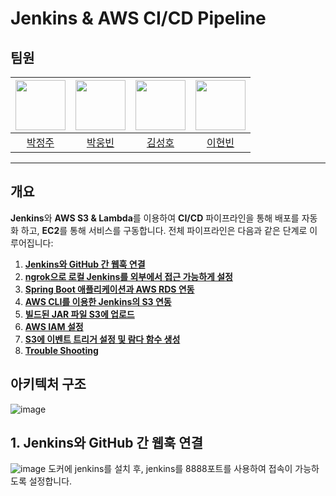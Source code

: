 # Jenkins & AWS CI/CD Pipeline
## 팀원
| <img src="https://github.com/gorapang.png" width="80"> | <img src="https://github.com/Ungbbi.png" width="80"> | <img src="https://github.com/castlhoo.png" width="80"> | <img src="https://github.com/Been980804.png" width="80"> |
|:---:|:---:|:---:|:---:|
| [박정주](https://github.com/gorapang) | [박웅빈](https://github.com/Ungbbi) | [김성호](https://github.com/castlhoo) | [이현빈](https://github.com/Been980804) |

---
## 개요
**Jenkins**와 **AWS S3 & Lambda**를 이용하여 **CI/CD** 파이프라인을 통해 배포를 자동화 하고, **EC2**를 통해 서비스를 구동합니다. 전체 파이프라인은 다음과 같은 단계로 이루어집니다:
1. [**Jenkins와 GitHub 간 웹훅 연결**](#️-jenkins-docker-설치)
2. [**ngrok으로 로컬 Jenkins를 외부에서 접근 가능하게 설정**](#-ngrok-연동)
3. [**Spring Boot 애플리케이션과 AWS RDS 연동**](#-SpringApp-RDS-연동 )
4. [**AWS CLI를 이용한 Jenkins의 S3 연동**](#-aws-cli-연동)
5. [**빌드된 JAR 파일 S3에 업로드**](#-aws-cli-연동)
6. [**AWS IAM 설정**](#-aws-iam-설정)
7. [**S3에 이벤트 트리거 설정 및 람다 함수 생성**](#-s3-ET-Lambda)
8. [**Trouble Shooting**](#-Trouble-Shooting)


## 아키텍처 구조
![image](https://github.com/user-attachments/assets/25d05527-ef0f-47cc-8dda-49a0a8f39a83)

## 1. Jenkins와 GitHub 간 웹훅 연결
![image](https://github.com/user-attachments/assets/4d76e7e6-05ab-4ac2-8375-8dc28ce51c39)
도커에 jenkins를 설치 후, jenkins를 8888포트를 사용하여 접속이 가능하도록 설정합니다.

